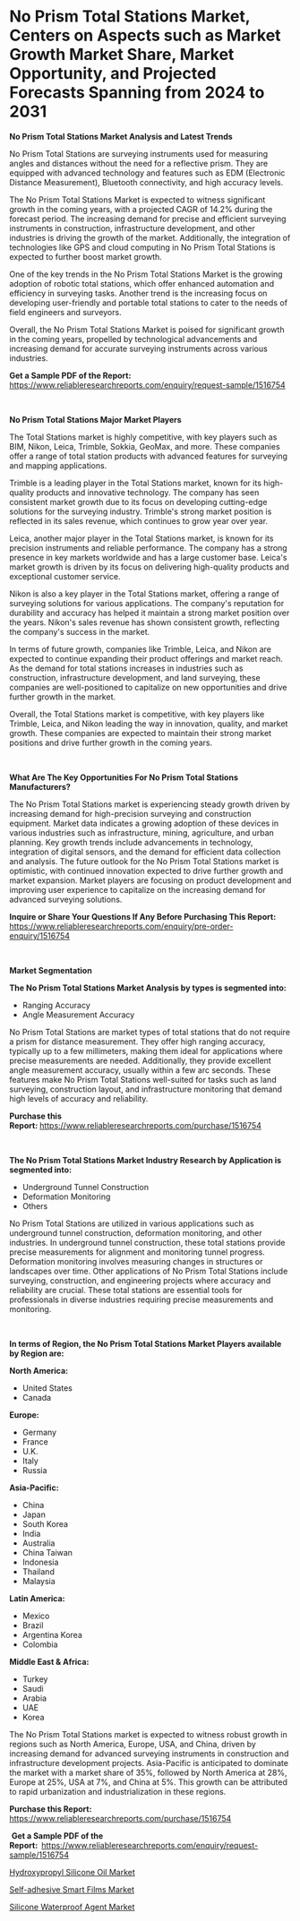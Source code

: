 <p><h1>No Prism Total Stations Market, Centers on Aspects such as Market Growth Market Share, Market Opportunity, and Projected Forecasts Spanning from 2024 to 2031</h1></p><p><strong>No Prism Total Stations Market Analysis and Latest Trends</strong></p>
<p><p>No Prism Total Stations are surveying instruments used for measuring angles and distances without the need for a reflective prism. They are equipped with advanced technology and features such as EDM (Electronic Distance Measurement), Bluetooth connectivity, and high accuracy levels.</p><p>The No Prism Total Stations Market is expected to witness significant growth in the coming years, with a projected CAGR of 14.2% during the forecast period. The increasing demand for precise and efficient surveying instruments in construction, infrastructure development, and other industries is driving the growth of the market. Additionally, the integration of technologies like GPS and cloud computing in No Prism Total Stations is expected to further boost market growth.</p><p>One of the key trends in the No Prism Total Stations Market is the growing adoption of robotic total stations, which offer enhanced automation and efficiency in surveying tasks. Another trend is the increasing focus on developing user-friendly and portable total stations to cater to the needs of field engineers and surveyors.</p><p>Overall, the No Prism Total Stations Market is poised for significant growth in the coming years, propelled by technological advancements and increasing demand for accurate surveying instruments across various industries.</p></p>
<p><strong>Get a Sample PDF of the Report:&nbsp;</strong> <a href="https://www.reliableresearchreports.com/enquiry/request-sample/1516754">https://www.reliableresearchreports.com/enquiry/request-sample/1516754</a></p>
<p>&nbsp;</p>
<p><strong>No Prism Total Stations Major Market Players</strong></p>
<p><p>The Total Stations market is highly competitive, with key players such as BIM, Nikon, Leica, Trimble, Sokkia, GeoMax, and more. These companies offer a range of total station products with advanced features for surveying and mapping applications.</p><p>Trimble is a leading player in the Total Stations market, known for its high-quality products and innovative technology. The company has seen consistent market growth due to its focus on developing cutting-edge solutions for the surveying industry. Trimble's strong market position is reflected in its sales revenue, which continues to grow year over year.</p><p>Leica, another major player in the Total Stations market, is known for its precision instruments and reliable performance. The company has a strong presence in key markets worldwide and has a large customer base. Leica's market growth is driven by its focus on delivering high-quality products and exceptional customer service.</p><p>Nikon is also a key player in the Total Stations market, offering a range of surveying solutions for various applications. The company's reputation for durability and accuracy has helped it maintain a strong market position over the years. Nikon's sales revenue has shown consistent growth, reflecting the company's success in the market.</p><p>In terms of future growth, companies like Trimble, Leica, and Nikon are expected to continue expanding their product offerings and market reach. As the demand for total stations increases in industries such as construction, infrastructure development, and land surveying, these companies are well-positioned to capitalize on new opportunities and drive further growth in the market.</p><p>Overall, the Total Stations market is competitive, with key players like Trimble, Leica, and Nikon leading the way in innovation, quality, and market growth. These companies are expected to maintain their strong market positions and drive further growth in the coming years.</p></p>
<p>&nbsp;</p>
<p><strong>What Are The Key Opportunities For No Prism Total Stations Manufacturers?</strong></p>
<p><p>The No Prism Total Stations market is experiencing steady growth driven by increasing demand for high-precision surveying and construction equipment. Market data indicates a growing adoption of these devices in various industries such as infrastructure, mining, agriculture, and urban planning. Key growth trends include advancements in technology, integration of digital sensors, and the demand for efficient data collection and analysis. The future outlook for the No Prism Total Stations market is optimistic, with continued innovation expected to drive further growth and market expansion. Market players are focusing on product development and improving user experience to capitalize on the increasing demand for advanced surveying solutions.</p></p>
<p><strong>Inquire or Share Your Questions If Any Before Purchasing This Report:</strong> <a href="https://www.reliableresearchreports.com/enquiry/pre-order-enquiry/1516754">https://www.reliableresearchreports.com/enquiry/pre-order-enquiry/1516754</a></p>
<p>&nbsp;</p>
<p><strong>Market Segmentation</strong></p>
<p><strong>The No Prism Total Stations Market Analysis by types is segmented into:</strong></p>
<p><ul><li>Ranging Accuracy</li><li>Angle Measurement Accuracy</li></ul></p>
<p><p>No Prism Total Stations are market types of total stations that do not require a prism for distance measurement. They offer high ranging accuracy, typically up to a few millimeters, making them ideal for applications where precise measurements are needed. Additionally, they provide excellent angle measurement accuracy, usually within a few arc seconds. These features make No Prism Total Stations well-suited for tasks such as land surveying, construction layout, and infrastructure monitoring that demand high levels of accuracy and reliability.</p></p>
<p><strong>Purchase this Report:&nbsp;</strong><a href="https://www.reliableresearchreports.com/purchase/1516754">https://www.reliableresearchreports.com/purchase/1516754</a></p>
<p>&nbsp;</p>
<p><strong>The No Prism Total Stations Market Industry Research by Application is segmented into:</strong></p>
<p><ul><li>Underground Tunnel Construction</li><li>Deformation Monitoring</li><li>Others</li></ul></p>
<p><p>No Prism Total Stations are utilized in various applications such as underground tunnel construction, deformation monitoring, and other industries. In underground tunnel construction, these total stations provide precise measurements for alignment and monitoring tunnel progress. Deformation monitoring involves measuring changes in structures or landscapes over time. Other applications of No Prism Total Stations include surveying, construction, and engineering projects where accuracy and reliability are crucial. These total stations are essential tools for professionals in diverse industries requiring precise measurements and monitoring.</p></p>
<p>&nbsp;</p>
<p><strong>In terms of Region, the No Prism Total Stations Market Players available by Region are:</strong></p>
<p>
    <p> <strong> North America: </strong>
        <ul>
            <li>United States</li>
            <li>Canada</li>
        </ul>
        </p> 
    <p> <strong> Europe: </strong>
        <ul>
            <li>Germany</li>
            <li>France</li>
            <li>U.K.</li>
            <li>Italy</li>
            <li>Russia</li>
        </ul>
        </p> 
    <p> <strong> Asia-Pacific: </strong>
        <ul>
            <li>China</li>
            <li>Japan</li>
            <li>South Korea</li>
            <li>India</li>
            <li>Australia</li>
            <li>China Taiwan</li>
            <li>Indonesia</li>
            <li>Thailand</li>
            <li>Malaysia</li>
        </ul>
        </p> 
    <p> <strong> Latin America: </strong>
        <ul>
            <li>Mexico</li>
            <li>Brazil</li>
            <li>Argentina Korea</li>
            <li>Colombia</li>
        </ul>
        </p> 
    <p> <strong> Middle East & Africa: </strong>
        <ul>
            <li>Turkey</li>
            <li>Saudi</li>
            <li>Arabia</li>
            <li>UAE</li>
            <li>Korea</li>
        </ul>
    </p>
    </p>
<p><p>The No Prism Total Stations market is expected to witness robust growth in regions such as North America, Europe, USA, and China, driven by increasing demand for advanced surveying instruments in construction and infrastructure development projects. Asia-Pacific is anticipated to dominate the market with a market share of 35%, followed by North America at 28%, Europe at 25%, USA at 7%, and China at 5%. This growth can be attributed to rapid urbanization and industrialization in these regions.</p></p>
<p><strong>Purchase this Report: </strong><a href="https://www.reliableresearchreports.com/purchase/1516754">https://www.reliableresearchreports.com/purchase/1516754</a></p>
<p>&nbsp;<strong>Get a Sample PDF of the Report:&nbsp;&nbsp;</strong><a href="https://www.reliableresearchreports.com/enquiry/request-sample/1516754">https://www.reliableresearchreports.com/enquiry/request-sample/1516754</a></p>
<p><strong></strong></p>
<p><p><a href="https://view.publitas.com/reportprime-1/hydroxypropyl-silicone-oil-market-size-market-trends-and-growth-outlook-forecasted-for-period-from-2024-to-2031/">Hydroxypropyl Silicone Oil Market</a></p><p><a href="https://view.publitas.com/reportprime-1/self-adhesive-smart-films-market-size-growing-and-forecasted-for-period-from-2024-2031-and-provides-complete-market-analysis-of-this-market/">Self-adhesive Smart Films Market</a></p><p><a href="https://view.publitas.com/reportprime-1/silicone-waterproof-agent-market-research-report-forecasted-for-period-from-2024-2031-by-market-type-market-application-and-region/">Silicone Waterproof Agent Market</a></p></p>